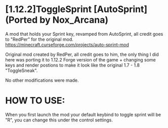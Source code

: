 # [1.12.2]ToggleSprint [AutoSprint] (Ported by Nox_Arcana)
A mod that holds your Sprint key, revamped from AutoSprint, all credit goes to "RedPer" for the original mod.
https://minecraft.curseforge.com/projects/auto-sprint-mod



Original mod created by RedPer, all credit goes to him, the only thing I did here was porting it to 1.12.2 Forge version of the game + changing some keys and render postions to make it look like the original 1.7 - 1.8 "ToggleSneak".

No other modifications were made.


# HOW TO USE:

When you first launch the mod your default keybind to toggle sprint will be "R", you can change this under the control settings.
